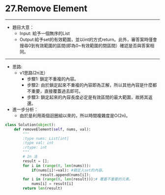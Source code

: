 # 27.Remove Element
---
- 題目大意：
  - Input: 給予一個無序的List<int>
  - Output:給予set的有效範圍，並以int的方式return。此外，審答案時僅會搜尋0到有效範圍的區間(即為0~有效範圍的閉區間）確認是否與答案相同。

---
- 思路:
  - v1思路(2n法）
    - 步驟1: 鎖定不重複的內容。
    - 步驟2: 由於鎖定起來不重複的內容即為正解，所以其他內容是什麼都不重要，直接覆蓋過去即可。
    - 步驟3: 鎖定起來的內容長度必定是有效區間的最大範圍，故將其返還。
- 進一步分析：
  - 由於是利用兩個迴圈組以來的，所以時間複雜度是O(2n)。
``` python
class Solution(object):
    def removeElement(self, nums, val):
        """
        :type nums: List[int]
        :type val: int
        :rtype: int
        """
        # 2n 法
        result = [];
        for i in (range(0, len(nums))):
            if(nums[i]!=val): #鎖定入set的內容。
                result.append(nums[i]);
        for i in (range(0, len(result))):# 覆蓋不重要的元素。
            nums[i] = result[i]
        return len(result)
```
